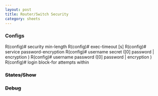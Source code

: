 ```yaml
---
layout: post
title: Router/Switch Security
category: sheets
---
```

<div class="col-md-6">
 <h3>Configs</h3>
    R(config)# security min-length
    R(config)# exec-timeout <m> [s]
    R(config)# service password-encryption
    R(config)# username <name> secret ([0] password | encryption )
    R(config)# username <name> password ([0] password | encryption )
    R(config)# login block-for <m> attempts <t> within <s>
</div>
<div class="col-md-4">
 <div class="row">
  <h3>States/Show</h3>
 </div>
 <div class="row">
  <h3>Debug</h3>
 </div>
</div>
